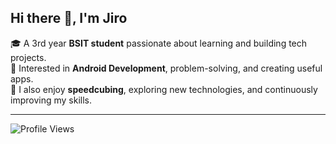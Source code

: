 ## Hi there 👋, I'm Jiro  

🎓 A 3rd year **BSIT student** passionate about learning and building tech projects.  
📱 Interested in **Android Development**, problem-solving, and creating useful apps.  
🧩 I also enjoy **speedcubing**, exploring new technologies, and continuously improving my skills.  

---

![Profile Views](https://komarev.com/ghpvc/?username=codewithjiro&label=👀%20Profile%20Hits&color=00ff99&style=for-the-badge)



<!--
**codewithjiro/codewithjiro** is a ✨ _special_ ✨ repository because its `README.md` (this file) appears on your GitHub profile.

Here are some ideas to get you started:

- 🔭 I’m currently working on ...
- 🌱 I’m currently learning ...
- 👯 I’m looking to collaborate on ...
- 🤔 I’m looking for help with ...
- 💬 Ask me about ...
- 📫 How to reach me: ...
- 😄 Pronouns: ...
- ⚡ Fun fact: ...
-->
